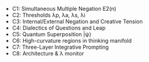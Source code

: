 - C1: Simultaneous Multiple Negation E2(n)
- C2: Thresholds λp, λa, λs, λi
- C3: Internal/External Negation and Creative Tension
- C4: Dialectics of Questions and Leap
- C5: Quantum Superposition |ψ⟩
- C6: High-curvature regions in thinking manifold
- C7: Three-Layer Integrative Prompting
- C8: Architecture & λ monitor
